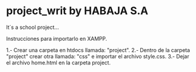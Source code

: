 # project_writ by HABAJA S.A
It´s a school project...

Instrucciones para importarlo en XAMPP.

1.- Crear una carpeta en htdocs llamada: "project".
2.- Dentro de la carpeta "project" crear otra llamada: "css" e importar el archivo style.css.
3.- Dejar el archivo home.html en la carpeta project.
